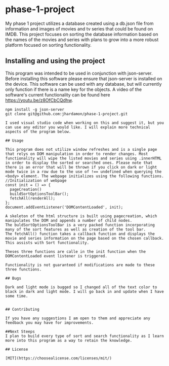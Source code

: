 # phase-1-project

My phase 1 project utilizes a database created using a db.json file from information and images of movies and tv series that could be found on IMDB. This project focuses on sorting the database information based on the names of the movies and series with plans to grow into a more robust platform focused on sorting functionality.

## Installing and using the project
This program was intended to be used in conjunction with json-server. Before installing this software please ensure that json-server is installed on the device. 
This software can be used with any database, but will currently only function if there is a name key for the objects. A video of the software's current functionality can be found here https://youtu.be/z8OfCbCQdhw.

```linux
npm install -g json-server
git clone git@github.com:jhardamon/phase-1-project.git

I used visual studio code when working on this and suggest it, but you can use any editor you would like. I will explain more technical aspects of the program below.

## Usage

This program does not utilize window refreshes and is a single page that relys on DOM manipulation in order to render changes. Most functionality will wipe the listed movies and series using .innerHTML in order to display the sorted or searched ones. Please note that there is an error that will be thrown if you click on dark or light mode twice in a row due to the use of !== undefined when querying the <body> element. The webpage initializes using the following functions.
//Initialization of webpage
const init = () => {
  pageCreation()
  buildSortOptionsToolBar();
  fetchAll(renderAll);
};
document.addEventListener('DOMContentLoaded', init);

A skeleton of the html structure is built using pagecreation, which manipulates the DOM and appends a number of child nodes. 
The buldSortOptionsToolBar is a very packed function incorporating many of the sort features as well as creation of the tool bar. 
The fetchAll() function takes a callback function and displays the movie and series information on the page based on the chosen callback. This assists with Sort functionality.

Theses three functions are calle in the init function when the DOMContentLoaded event listener is triggered.

Functionality is not guaranteed if modifications are made to these three functions.

## Bugs

Dark and light mode is bugged so I changed all of the text color to black in dark and light mode. I will go back in and update when I have some time.


## Contributing

If you have any suggestions I am open to them and appreciate any feedback you may have for improvements.

##Next Steeps
I plan to build every type of sort and search functionality as I learn more into this program as a way to retain the knowledge.

## License

[MIT](https://choosealicense.com/licenses/mit/)

